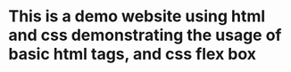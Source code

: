 # This is a demo website using html and css demonstrating the usage of basic html tags, and css flex box

